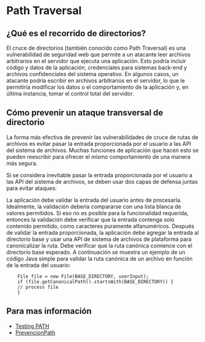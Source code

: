 
# **Path Traversal**

## **¿Qué es el recorrido de directorios?**
El cruce de directorios (también conocido como Path Traversal) es una vulnerabilidad de seguridad web que permite a un atacante leer archivos arbitrarios en el servidor que ejecuta una aplicación. Esto podría incluir código y datos de la aplicación, credenciales para sistemas back-end y archivos confidenciales del sistema operativo. En algunos casos, un atacante podría escribir en archivos arbitrarios en el servidor, lo que le permitiría modificar los datos o el comportamiento de la aplicación y, en última instancia, tomar el control total del servidor.






## **Cómo prevenir un ataque transversal de directorio**
La forma más efectiva de prevenir las vulnerabilidades de cruce de rutas de archivos es evitar pasar la entrada proporcionada por el usuario a las API del sistema de archivos. Muchas funciones de aplicación que hacen esto se pueden reescribir para ofrecer el mismo comportamiento de una manera más segura.

Si se considera inevitable pasar la entrada proporcionada por el usuario a las API del sistema de archivos, se deben usar dos capas de defensa juntas para evitar ataques:

La aplicación debe validar la entrada del usuario antes de procesarla. Idealmente, la validación debería compararse con una lista blanca de valores permitidos. Si eso no es posible para la funcionalidad requerida, entonces la validación debe verificar que la entrada contenga solo contenido permitido, como caracteres puramente alfanuméricos.
Después de validar la entrada proporcionada, la aplicación debe agregar la entrada al directorio base y usar una API de sistema de archivos de plataforma para canonicalizar la ruta. Debe verificar que la ruta canónica comience con el directorio base esperado.
A continuación se muestra un ejemplo de un código Java simple para validar la ruta canónica de un archivo en función de la entrada del usuario:
```
    File file = new File(BASE_DIRECTORY, userInput);
    if (file.getCanonicalPath().startsWith(BASE_DIRECTORY)) {
    // process file
    }
```


## **Para mas información**
- [Testing PATH](https://owasp.org/www-project-web-security-testing-guide/latest/4-Web_Application_Security_Testing/05-Authorization_Testing/01-Testing_Directory_Traversal_File_Include)
- [PrevencionPath](https://owasp.org/www-community/attacks/Path_Traversal)
